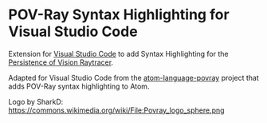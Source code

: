 # POV-Ray Syntax Highlighting for Visual Studio Code

Extension for [Visual Studio Code](https://code.visualstudio.com/) to add Syntax Highlighting for the [Persistence of Vision Raytracer](http://povray.org/).

Adapted for Visual Studio Code from the [atom-language-povray](https://github.com/h-a-n-n-e-s/atom-language-povray) project that adds POV-Ray syntax highlighting to Atom.

Logo by SharkD: https://commons.wikimedia.org/wiki/File:Povray_logo_sphere.png
